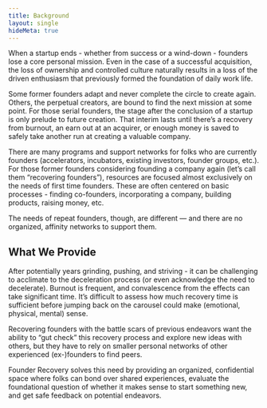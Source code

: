 ```yaml
---
title: Background
layout: single
hideMeta: true
---
```

When a startup ends - whether from success or a wind-down - founders lose a core personal mission. Even in the case of a successful acquisition, the loss of ownership and controlled culture naturally results in a loss of the driven enthusiasm that previously formed the foundation of daily work life.

Some former founders adapt and never complete the circle to create again.  Others, the perpetual creators, are bound to find the next mission at some point.  For those serial founders, the stage after the conclusion of a startup is only prelude to future creation.  That interim lasts until there’s a recovery from burnout, an earn out at an acquirer, or enough money is saved to safely take another run at creating a valuable company.

There are many programs and support networks for folks who are currently founders (accelerators, incubators, existing investors, founder groups, etc.).  For those former founders considering founding a company again (let’s call them “recovering founders”), resources are focused almost exclusively on the needs of first time founders.  These are often centered on basic processes - finding co-founders, incorporating a company, building products, raising money, etc.

The needs of repeat founders, though, are different — and there are no organized, affinity networks to support them.

## What We Provide

After potentially years grinding, pushing, and striving - it can be challenging to acclimate to the deceleration process (or even acknowledge the need to decelerate). Burnout is frequent, and convalescence from the effects can take significant time.  It’s difficult to assess how much recovery time is sufficient before jumping back on the carousel could make (emotional, physical, mental) sense.

Recovering founders with the battle scars of previous endeavors want the ability to “gut check” this recovery process and explore new ideas with others, but they have to rely on smaller personal networks of other experienced (ex-)founders to find peers.

Founder Recovery solves this need by providing an organized, confidential space where folks can bond over shared experiences, evaluate the foundational question of whether it makes sense to start something new, and get safe feedback on potential endeavors.
